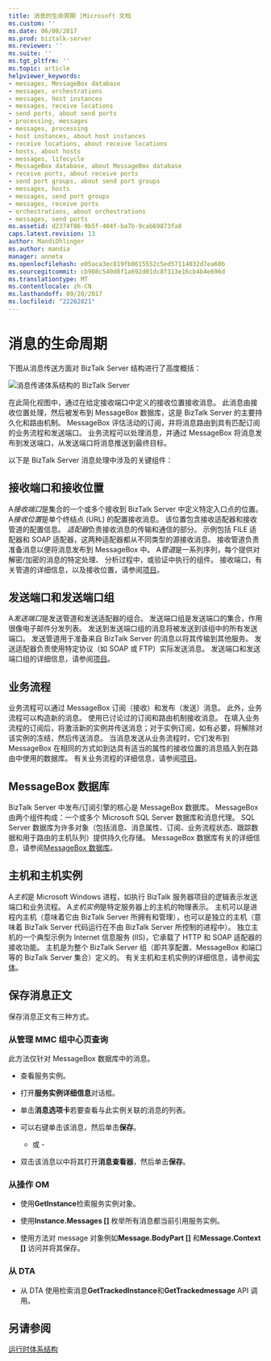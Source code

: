 ```yaml
---
title: 消息的生命周期 |Microsoft 文档
ms.custom: ''
ms.date: 06/08/2017
ms.prod: biztalk-server
ms.reviewer: ''
ms.suite: ''
ms.tgt_pltfrm: ''
ms.topic: article
helpviewer_keywords:
- messages, MessageBox database
- messages, orchestrations
- messages, host instances
- messages, receive locations
- send ports, about send ports
- processing, messages
- messages, processing
- host instances, about host instances
- receive locations, about receive locations
- hosts, about hosts
- messages, lifecycle
- MessageBox database, about MessageBox database
- receive ports, about receive ports
- send port groups, about send port groups
- messages, hosts
- messages, send port groups
- messages, receive ports
- orchestrations, about orchestrations
- messages, send ports
ms.assetid: d2374f86-9b5f-404f-ba7b-9cab69873fa8
caps.latest.revision: 13
author: MandiOhlinger
ms.author: mandia
manager: anneta
ms.openlocfilehash: e05aca3ec819fb8615552c5ed57114032d7ea60b
ms.sourcegitcommit: cb908c540d8f1a692d01dc8f313e16cb4b4e696d
ms.translationtype: MT
ms.contentlocale: zh-CN
ms.lasthandoff: 09/20/2017
ms.locfileid: "22262821"
---
```

# <a name="lifecycle-of-a-message"></a>消息的生命周期
下图从消息传送方面对 BizTalk Server 结构进行了高度概括：  
  
 ![消息传递体系结构的 BizTalk Server](../core/media/arch-messaging-01.gif "arch_messaging_01")  
  
 在此简化视图中，通过在给定接收端口中定义的接收位置接收消息。 此消息由接收位置处理，然后被发布到 MessageBox 数据库，这是 BizTalk Server 的主要持久化和路由机制。 MessageBox 评估活动的订阅，并将消息路由到具有匹配订阅的业务流程和发送端口。 业务流程可以处理消息，并通过 MessageBox 将消息发布到发送端口，从发送端口将消息推送到最终目标。  
  
 以下是 BizTalk Server 消息处理中涉及的关键组件：  
  
## <a name="receive-ports-and-receive-locations"></a>接收端口和接收位置  
 A*接收端口*是集合的一个或多个接收到 BizTalk Server 中定义特定入口点的位置。 A*接收位置*是单个终结点 (URL) 的配置接收消息。 该位置包含接收适配器和接收管道的配置信息。 *适配器*负责接收消息的传输和通信的部分。 示例包括 FILE 适配器和 SOAP 适配器，这两种适配器都从不同类型的源接收消息。 接收管道负责准备消息以便将消息发布到 MessageBox 中。 A*管道*是一系列序列，每个提供对解密/加密的消息的特定处理、 分析过程中，或验证中执行的组件。 接收端口，有关管道的详细信息，以及接收位置，请参阅[项目](../core/artifacts.md)。  
  
## <a name="send-ports-and-send-port-groups"></a>发送端口和发送端口组  
 A*发送端口*是发送管道和发送适配器的组合。 发送端口组是发送端口的集合，作用很像电子邮件分发列表。 发送到发送端口组的消息将被发送到该组中的所有发送端口。 发送管道用于准备来自 BizTalk Server 的消息以将其传输到其他服务。 发送适配器负责使用特定协议（如 SOAP 或 FTP）实际发送消息。 发送端口和发送端口组的详细信息，请参阅[项目](../core/artifacts.md)。  
  
## <a name="orchestrations"></a>业务流程  
 业务流程可以通过 MessageBox 订阅（接收）和发布（发送）消息。 此外，业务流程可以构造新的消息。 使用已讨论过的订阅和路由机制接收消息。 在填入业务流程的订阅后，将激活新的实例并传送消息；对于实例订阅，如有必要，将解除对该实例的冻结，然后传送消息。 当消息发送从业务流程时，它们发布到 MessageBox 在相同的方式如到达具有适当的属性的接收位置的消息插入到在路由中使用的数据库。 有关业务流程的详细信息，请参阅[项目](../core/artifacts.md)。  
  
## <a name="messagebox-database"></a>MessageBox 数据库  
 BizTalk Server 中发布/订阅引擎的核心是 MessageBox 数据库。 MessageBox 由两个组件构成：一个或多个 Microsoft SQL Server 数据库和消息代理。 SQL Server 数据库为许多对象（包括消息、消息属性、订阅、业务流程状态、跟踪数据和用于路由的主机队列）提供持久化存储。 MessageBox 数据库有关的详细信息，请参阅[MessageBox 数据库](../core/the-messagebox-database.md)。  
  
## <a name="hosts-and-host-instances"></a>主机和主机实例  
 A*主机*是 Microsoft Windows 进程，如执行 BizTalk 服务器项目的逻辑表示发送端口和业务流程。 A*主机实例*是特定服务器上的主机的物理表示。 主机可以是进程内主机（意味着它由 BizTalk Server 所拥有和管理），也可以是独立的主机（意味着 BizTalk Server 代码运行在不由 BizTalk Server 所控制的进程中）。 独立主机的一个典型示例为 Internet 信息服务 (IIS)，它承载了 HTTP 和 SOAP 适配器的接收功能。 主机是为整个 BizTalk Server 组（即共享配置、MessageBox 和端口等的 BizTalk Server 集合）定义的。 有关主机和主机实例的详细信息，请参阅[实体](../core/entities.md)。  
  
## <a name="saving-a-message-body"></a>保存消息正文  
 保存消息正文有三种方式。  
  
### <a name="from-the-admin-mmc-group-hub-page-queries"></a>从管理 MMC 组中心页查询  
 此方法仅针对 MessageBox 数据库中的消息。  
  
-   查看服务实例。  
  
-   打开**服务实例详细信息**对话框。  
  
-   单击**消息选项卡**若要查看与此实例关联的消息的列表。  
  
-   可以右键单击该消息，然后单击**保存**。  
  
     - 或 -  
  
-   双击该消息以中将其打开**消息查看器**，然后单击**保存**。  
  
### <a name="from-the-operations-om"></a>从操作 OM  
  
-   使用**GetInstance**检索服务实例对象。  
  
-   使用**Instance.Messages []** 枚举所有消息都当前引用服务实例。  
  
-   使用方法对 message 对象例如**Message.BodyPart []** 和**Message.Context []** 访问并将其保存。  
  
### <a name="from-the-dta"></a>从 DTA  
  
-   从 DTA 使用检索消息**GetTrackedInstance**和**GetTrackedmessage** API 调用。  
  
## <a name="see-also"></a>另请参阅  
 [运行时体系结构](../core/runtime-architecture.md)